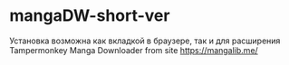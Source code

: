 # mangaDW-short-ver
Установка возможна как вкладкой в браузере, так и для расширения Tampermonkey
Manga Downloader from site https://mangalib.me/
